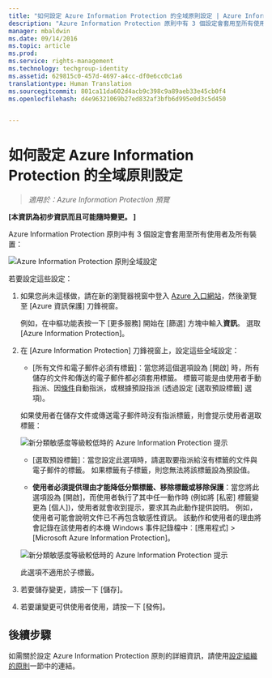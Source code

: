 ```yaml
---
title: "如何設定 Azure Information Protection 的全域原則設定 | Azure Information Protection"
description: "Azure Information Protection 原則中有 3 個設定會套用至所有使用者及所有裝置。"
manager: mbaldwin
ms.date: 09/14/2016
ms.topic: article
ms.prod: 
ms.service: rights-management
ms.technology: techgroup-identity
ms.assetid: 629815c0-457d-4697-a4cc-df0e6cc0c1a6
translationtype: Human Translation
ms.sourcegitcommit: 801ca11da602d4acb9c398c9a89aeb33e45cb0f4
ms.openlocfilehash: d4e96321069b27ed832af3bfb6d995e0d3c5d450


---
```


# 如何設定 Azure Information Protection 的全域原則設定

>*適用於：Azure Information Protection 預覽*

**[本資訊為初步資訊而且可能隨時變更。 ]**

Azure Information Protection 原則中有 3 個設定會套用至所有使用者及所有裝置：

![Azure Information Protection 原則全域設定](../media/info-protect-policy-settings.png)


若要設定這些設定：

1. 如果您尚未這樣做，請在新的瀏覽器視窗中登入 [Azure 入口網站](https://portal.azure.com)，然後瀏覽至 [Azure 資訊保護] 刀鋒視窗。 
    
    例如，在中樞功能表按一下 [更多服務] 開始在 [篩選] 方塊中輸入**資訊**。 選取 [Azure Information Protection]。

2. 在 [Azure Information Protection] 刀鋒視窗上，設定這些全域設定：

    - [所有文件和電子郵件必須有標籤]：當您將這個選項設為 [開啟] 時，所有儲存的文件和傳送的電子郵件都必須套用標籤。 標籤可能是由使用者手動指派、因[條件](configure-policy-classification.md)自動指派，或根據預設指派 (透過設定 [選取預設標籤] 選項)。 

    如果使用者在儲存文件或傳送電子郵件時沒有指派標籤，則會提示使用者選取標籤：

    ![新分類敏感度等級較低時的 Azure Information Protection 提示](../media/info-protect-enforce-label.png)

    - [選取預設標籤]：當您設定此選項時，請選取要指派給沒有標籤的文件與電子郵件的標籤。 如果標籤有子標籤，則您無法將該標籤設為預設值。 

    - **使用者必須提供理由才能降低分類標籤、移除標籤或移除保護**：當您將此選項設為 [開啟]，而使用者執行了其中任一動作時 (例如將 [私密] 標籤變更為 [個人])，使用者就會收到提示，要求其為此動作提供說明。 例如，使用者可能會說明文件已不再包含敏感性資訊。 該動作和使用者的理由將會記錄在該使用者的本機 Windows 事件記錄檔中︰[應用程式]  >  [Microsoft Azure Information Protection]。  

    ![新分類敏感度等級較低時的 Azure Information Protection 提示](../media/info-protect-lower-justification.png)

    此選項不適用於子標籤。

3. 若要儲存變更，請按一下 [儲存]。

4. 若要讓變更可供使用者使用，請按一下 [發佈]。

## 後續步驟

如需關於設定 Azure Information Protection 原則的詳細資訊，請使用[設定組織的原則](configure-policy.md#configuring-your-organization-s-policy)一節中的連結。  












<!--HONumber=Sep16_HO3-->



